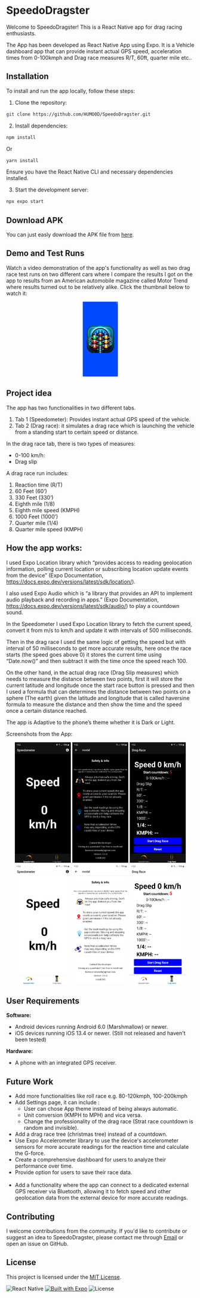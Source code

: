 # SpeedoDragster
Welcome to SpeedoDragster! This is a React Native app for drag racing enthusiasts.

The App has been developed as React Native App using Expo. It is a Vehicle dashboard app that can provide instant actual GPS speed, acceleration times from 0-100kmph and Drag race measures R/T, 60ft, quarter mile etc..

## Installation
To install and run the app locally, follow these steps:
1. Clone the repository:
```sh
git clone https://github.com/HUMO0D/SpeedoDragster.git
```
2. Install dependencies:
```sh
npm install
```
Or
```sh
yarn install
```
Ensure you have the React Native CLI and necessary dependencies installed.

3. Start the development server:
```sh
npx expo start
```

## Download APK
You can just easly download the APK file from [here](https://drive.google.com/file/d/1XUhKurgp2_u-TEyeRvMOIp81DNBASqPM/view?usp=sharing).

## Demo and Test Runs
Watch a video demonstration of the app's functionality as well as two drag race test runs on two different cars where I compare the results I got on the app to results from an American automobile magazine called Motor Trend where results turned out to be relatively alike. Click the thumbnail below to watch it:

<div style="display: flex; justify-content: center;">
  <a href="https://drive.google.com/file/d/1ABOE4_CNqDOkQ24QK21zII9ONO6snBwV/view?usp=sharing">
    <img src="Screenshots/Video_Thumbnail.jpg" 
      height="200" 
      alt="Demo Video">
  </a>
</div>

## Project idea
The app has two functionalities in two different tabs.
1. Tab 1 (Speedometer): Provides instant actual GPS speed of the vehicle.
2. Tab 2 (Drag race): it simulates a drag race which is launching the vehicle
from a standing start to certain speed or distance.

In the drag race tab, there is two types of measures:
* 0-100 km/h: 
* Drag slip

A drag race run includes:
1) Reaction time (R/T)
2) 60 Feet (60’)
3) 330 Feet (330’)
4) Eighth mile (1/8)
5) Eighth mile speed (KMPH)
6) 1000 Feet (1000’)
7) Quarter mile (1/4)
8) Quarter mile speed (KMPH)

## How the app works:
I used Expo Location library which “provides access to reading geolocation information, polling current location or subscribing location update events from the device” (Expo Documentation, https://docs.expo.dev/versions/latest/sdk/location/).

I also used Expo Audio which is “a library that provides an API to implement audio playback and recording in apps.” (Expo Documentation, https://docs.expo.dev/versions/latest/sdk/audio/) to play a countdown sound.

In the Speedometer I used Expo Location library to fetch the current speed, convert it from m/s to km/h and update it with intervals of 500 milliseconds.

Then in the drag race I used the same logic of getting the speed but with interval of 50 milliseconds to get more accurate results, here once the race starts (the speed goes above 0) it stores the current time using “Date.now()” and then subtract it with the time once the speed reach 100.

On the other hand, in the actual drag race (Drag Slip measures) which needs to measure the distance between two points, first it will store the current latitude and longitude once the start race button is pressed and then I used a formula that can determines the distance between two points on a sphere (The earth) given the latitude and longitude that is called haversine formula to measure the distance and then show the time and the speed once a certain distance reached. 

The app is Adaptive to the phone’s theme whether it is Dark or Light.

Screenshots from the App:

<div style="text-align: center;">
  <div style="display: inline-block;">
    <img src="Screenshots/Screenshot_Speedometer_Dark.jpg" alt="Image"
      width= "150px"
      margin= "7px">
    <img src="Screenshots/Screenshot_Modal_Dark.jpg" alt="Image"
      width= "150px"
      margin= "7px">
    <img src="Screenshots/Screenshot_DragRace_Dark.jpg" alt="Image"
      width= "150px"
      margin= "7px">
  </div>
</div>

<div style="text-align: center;">
  <div style="display: inline-block;">
    <img src="Screenshots/Screenshot_Speedometer_Light.jpg" alt="Image"
      width= "150px"
      margin= "7px">
    <img src="Screenshots/Screenshot_Modal_Light.jpg" alt="Image"
      width= "150px"
      margin= "7px">
    <img src="Screenshots/Screenshot_DragRace_Light.jpg" alt="Image"
      width= "150px"
      margin= "7px">
  </div>
</div>


## User Requirements
**Software:**
- Android devices running Android 6.0 (Marshmallow) or newer.
- iOS devices running iOS 13.4 or newer.  (Still not released and haven't been tested)

**Hardware:**
- A phone with an integrated GPS receiver.


## Future Work
- Add more functionalities like roll race e.g. 80-120kmph, 100-200kmph
- Add Settings page, it can include :
    * User can chose App theme instead of being always automatic.
    * Unit conversion (KMPH to MPH) and vica versa.
    * Change the professionality of the drag race (Strat race countdown is random and invisible).
- Add a drag race tree (christmas tree) instead of a countdown.
- Use Expo Accelerometer library to use the device's accelerometer sensors for more accurate readings for the reaction time and calculate the G-force.
- Create a comprehensive dashboard for users to analyze their performance over time.
- Provide option for users to save their race data.
<br><br>
- Add a functionality where the app can connect to a dedicated external GPS receiver via Bluetooth, allowing it to fetch speed and other geolocation data from the external device for more accurate readings.

## Contributing
I welcome contributions from the community. If you'd like to contribute or suggest an idea to SpeedoDragster, please contact me through [Email](humood.alrawahi@gmail.com) or open an issue on GitHub.

## License
This project is licensed under the [MIT License](LICENSE).

![React Native](https://img.shields.io/badge/Built%20with-React%20Native-green?style=flat-square)
[![Built with Expo](https://img.shields.io/badge/Built%20with-Expo-blue?style=flat-square)](https://expo.dev/)
![License](https://img.shields.io/badge/license-MIT-blue)
